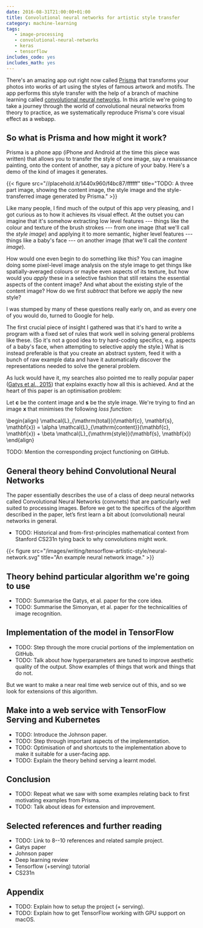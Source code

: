 ```yaml
---
date: 2016-08-31T21:00:00+01:00
title: Convolutional neural networks for artistic style transfer
category: machine-learning
tags:
   - image-processing
   - convolutional-neural-networks
   - keras
   - tensorflow
includes_code: yes
includes_math: yes
---
```


There's an amazing app out right now called [Prisma][prisma] that
transforms your photos into works of art using the styles of famous
artwork and motifs. The app performs this style transfer with the help
of a branch of machine learning called [convolutional neural
networks][cnn-wikipedia]. In this article we're going to take a
journey through the world of convolutional neural networks from theory
to practice, as we systematically reproduce Prisma's core visual
effect as a webapp.

## So what is Prisma and how might it work?

Prisma is a phone app (iPhone and Android at the time this piece was
written) that allows you to transfer the style of one image, say a
renaissance painting, onto the content of another, say a picture of
your baby. Here's a demo of the kind of images it generates.

{{< figure src="//placehold.it/1440x960/f4bc87/ffffff" title="TODO: A three part image, showing the content image, the style image and the style-transferred image generated by Prisma." >}}

Like many people, I find much of the output of this app very pleasing,
and I got curious as to how it achieves its visual effect. At the
outset you can imagine that it's somehow extracting low level
features --- things like the colour and texture of the brush strokes
--- from one image (that we'll call the *style image*) and applying it to
more semantic, higher level features --- things like a baby's face ---
on another image (that we'll call the *content image*).

How would one even begin to do something like this? You can imagine
doing some pixel-level image analysis on the style image to get things
like spatially-averaged colours or maybe even aspects of its texture,
but how would you *apply* these in a selective fashion that still
retains the essential aspects of the content image? And what about the
existing style of the content image?  How do we first *subtract* that
before we apply the new style?

I was stumped by many of these questions really early on, and as every
one of you would do, turned to Google for help.

The first crucial piece of insight I gathered was that it's hard to
write a program with a fixed set of rules that work well in solving
general problems like these. (So it's not a good idea to try
hard-coding specifics, e.g. aspects of a baby's face, when attempting
to selective apply the style.) What is instead preferable is that you
create an abstract system, feed it with a bunch of raw example data
and have it automatically discover the representations needed to solve
the general problem.

As luck would have it, my searches also pointed me to really popular
paper ([Gatys et al., 2015][neural-style-gatys-etal]) that explains
exactly how all this is achieved. And at the heart of this paper is an
optimisation problem:

Let $\mathbf{c}$ be the content image and $\mathbf{s}$ be the style
image. We're trying to find an image $\mathbf{x}$ that minimises the
following *loss function*:

<p>
\begin{align}
\mathcal{L}_{\mathrm{total}}(\mathbf{c}, \mathbf{s}, \mathbf{x}) =
\alpha \mathcal{L}_{\mathrm{content}}(\mathbf{c}, \mathbf{x}) +
\beta \mathcal{L}_{\mathrm{style}}(\mathbf{s}, \mathbf{x})
\end{align}
</p>

TODO: Mention the corresponding project functioning on GitHub.

## General theory behind Convolutional Neural Networks

The paper essentially describes the use of a class of deep neural
networks called Convolutional Neural Networks (convnets) that are
particularly well suited to processing images. Before we get to the
specifics of the algorithm described in the paper, let’s first learn a
bit about (convolutional) neural networks in general.

- TODO: Historical and from-first-principles mathematical context from
  Stanford CS231n tying back to why convolutions might work.

{{< figure src="/images/writing/tensorflow-artistic-style/neural-network.svg" title="An example neural network image." >}}

## Theory behind particular algorithm we're going to use

- TODO: Summarise the Gatys, et al. paper for the core idea.
- TODO: Summarise the Simonyan, et al. paper for the technicalities of
  image recognition.

## Implementation of the model in TensorFlow

- TODO: Step through the more crucial portions of the implementation
  on GitHub.
- TODO: Talk about how hyperparameters are tuned to improve aesthetic
  quality of the output. Show examples of things that work and things
  that do not.

But we want to make a near real time web service out of this, and so
we look for extensions of this algorithm.

## Make into a web service with TensorFlow Serving and Kubernetes

- TODO: Introduce the Johnson paper.
- TODO: Step through important aspects of the implementation.
- TODO: Optimisation of and shortcuts to the implementation above to
  make it suitable for a user-facing app.
- TODO: Explain the theory behind serving a learnt model.

## Conclusion

- TODO: Repeat what we saw with some examples relating back to first
  motivating examples from Prisma.
- TODO: Talk about ideas for extension and improvement.


## Selected references and further reading

- TODO: Link to 8--10 references and related sample project.
- Gatys paper
- Johnson paper
- Deep learning review
- Tensorflow (+serving) tutorial
- CS231n

## Appendix

- TODO: Explain how to setup the project (+ serving).
- TODO: Explain how to get TensorFlow working with GPU support on
  macOS.


[prisma]: http://prisma-ai.com
[cnn-wikipedia]: https://en.wikipedia.org/wiki/Convolutional_neural_network
[neural-style-gatys-etal]: https://arxiv.org/abs/1508.06576
